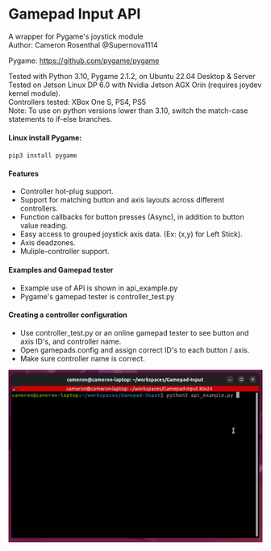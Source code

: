 # Gamepad Input API
A wrapper for Pygame's joystick module
<br>
Author: Cameron Rosenthal @Supernova1114
<br>

Pygame: https://github.com/pygame/pygame

Tested with Python 3.10, Pygame 2.1.2, on Ubuntu 22.04 Desktop & Server
<br>
Tested on Jetson Linux DP 6.0 with Nvidia Jetson AGX Orin (requires joydev kernel module).
<br>
Controllers tested: XBox One S, PS4, PS5
<br>
Note: To use on python versions lower than 3.10, switch the match-case statements to if-else branches.

#### Linux install Pygame: 

    pip3 install pygame

#### Features
- Controller hot-plug support.
- Support for matching button and axis layouts across different controllers.
- Function callbacks for button presses (Async), in addition to button value reading.
- Easy access to grouped joystick axis data. (Ex: (x,y) for Left Stick).
- Axis deadzones.
- Muliple-controller support.
#### Examples and Gamepad tester
- Example use of API is shown in api_example.py
- Pygame's gamepad tester is controller_test.py
#### Creating a controller configuration
- Use controller_test.py or an online gamepad tester to see button and axis ID's, and controller name.
- Open gamepads.config and assign correct ID's to each button / axis.
- Make sure controller name is correct.

![](repo-images/gamepad-input.gif)
